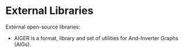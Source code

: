# External Libraries

External open-source libraries:

* AIGER is a format, library and set of utilities for And-Inverter Graphs (AIGs).
